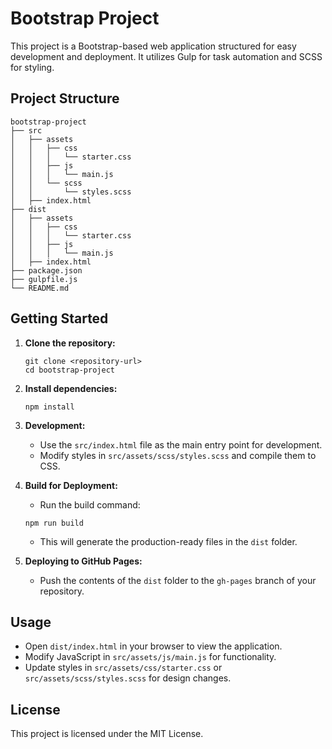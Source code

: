 # Bootstrap Project

This project is a Bootstrap-based web application structured for easy development and deployment. It utilizes Gulp for task automation and SCSS for styling.

## Project Structure

```
bootstrap-project
├── src
│   ├── assets
│   │   ├── css
│   │   │   └── starter.css
│   │   ├── js
│   │   │   └── main.js
│   │   └── scss
│   │       └── styles.scss
│   ├── index.html
├── dist
│   ├── assets
│   │   ├── css
│   │   │   └── starter.css
│   │   ├── js
│   │   │   └── main.js
│   ├── index.html
├── package.json
├── gulpfile.js
└── README.md
```

## Getting Started

1. **Clone the repository:**
   ```
   git clone <repository-url>
   cd bootstrap-project
   ```

2. **Install dependencies:**
   ```
   npm install
   ```

3. **Development:**
   - Use the `src/index.html` file as the main entry point for development.
   - Modify styles in `src/assets/scss/styles.scss` and compile them to CSS.

4. **Build for Deployment:**
   - Run the build command:
   ```
   npm run build
   ```
   - This will generate the production-ready files in the `dist` folder.

5. **Deploying to GitHub Pages:**
   - Push the contents of the `dist` folder to the `gh-pages` branch of your repository.

## Usage

- Open `dist/index.html` in your browser to view the application.
- Modify JavaScript in `src/assets/js/main.js` for functionality.
- Update styles in `src/assets/css/starter.css` or `src/assets/scss/styles.scss` for design changes.

## License

This project is licensed under the MIT License.